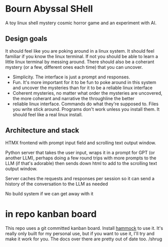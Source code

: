 # Bourn Abyssal SHell

A toy linux shell mystery cosmic horror game and an experiment with AI.

## Design goals

It should feel like you are poking around in a linux system. It should
feel familiar if you know the linux terminal. If not you should be
able to learn a little linux terminal by messing around. There should
also be a coherant mystery (or a few, different ones each time) that
you can uncover.

* Simplicity. The interface is just a prompt and responses.
* Fun. It's more important for it to be fun to poke around in this
  system and uncover the mysteries than for it to be a reliable linux
  interface
* Coherent mysteries, no matter what order the mysteries are
  uncovered, the more coherant and narrative the throughline the
  better
* reliable linux interface. Commands do what they're supposed
  to. Files you write stick around. Programs don't work unless you
  install them. It should feel like a real linux install.

## Architecture and stack

HTMX frontend with prompt input field and scrolling text output window.

Python server that takes the user input, wraps it in a prompt for GPT
(or another LLM), perhaps doing a few round trips with more prompts to
the LLM (if that's adorable) then sends down html to add to the
scrolling text output window.

Server caches the requests and responses per session so it can send a
history of the conversation to the LLM as needed

No build system if we can get away with it

# in repo kanban board

This repo uses a git committed kanban board. Install
[hammock](https://github.com/jessebmiller/hammock) to use it. It's
really only built for my personal use, but if you want to use it, I'll
try and make it work for you. The docs over there are pretty out of
date too. /shrug
